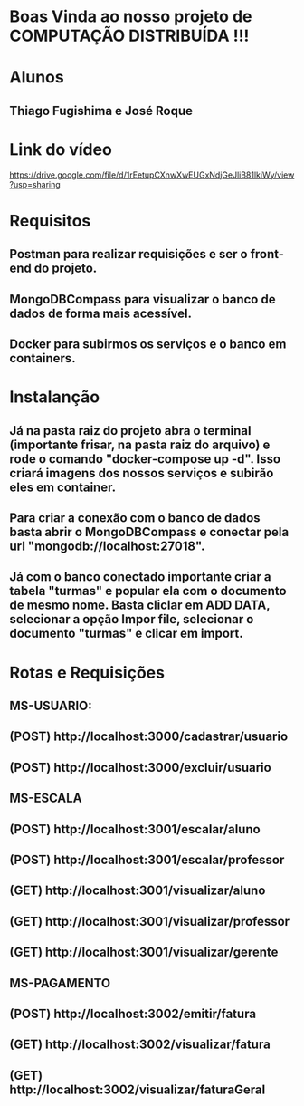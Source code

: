 # Boas Vinda ao nosso projeto de COMPUTAÇÃO DISTRIBUÍDA !!!

# Alunos
## Thiago Fugishima e José Roque

# Link do vídeo
https://drive.google.com/file/d/1rEetupCXnwXwEUGxNdjGeJliB81lkiWy/view?usp=sharing

# Requisitos

## Postman para realizar requisições e ser o front-end do projeto.
## MongoDBCompass para visualizar o banco de dados de forma mais acessível.
## Docker para subirmos os serviços e o banco em containers.

# Instalanção

## Já na pasta raiz do projeto abra o terminal (importante frisar, na pasta raiz do arquivo) e rode o comando "docker-compose up -d". Isso criará imagens dos nossos serviços e subirão eles em container.
## Para criar a conexão com o banco de dados basta abrir o MongoDBCompass e conectar pela url "mongodb://localhost:27018".
## Já com o banco conectado importante criar a tabela "turmas" e popular ela com o documento de mesmo nome. Basta cliclar em ADD DATA, selecionar a opção Impor file, selecionar o documento "turmas" e clicar em import.

# Rotas e Requisições

## MS-USUARIO:
## (POST) http://localhost:3000/cadastrar/usuario
## (POST) http://localhost:3000/excluir/usuario

## MS-ESCALA
## (POST) http://localhost:3001/escalar/aluno
## (POST) http://localhost:3001/escalar/professor
## (GET)  http://localhost:3001/visualizar/aluno
## (GET)  http://localhost:3001/visualizar/professor
## (GET)  http://localhost:3001/visualizar/gerente

## MS-PAGAMENTO
## (POST) http://localhost:3002/emitir/fatura
## (GET)  http://localhost:3002/visualizar/fatura
## (GET)  http://localhost:3002/visualizar/faturaGeral
